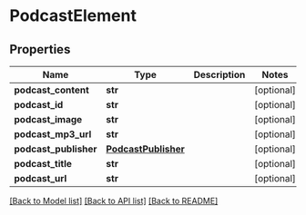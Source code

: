# PodcastElement

## Properties
Name | Type | Description | Notes
------------ | ------------- | ------------- | -------------
**podcast_content** | **str** |  | [optional] 
**podcast_id** | **str** |  | [optional] 
**podcast_image** | **str** |  | [optional] 
**podcast_mp3_url** | **str** |  | [optional] 
**podcast_publisher** | [**PodcastPublisher**](PodcastPublisher.md) |  | [optional] 
**podcast_title** | **str** |  | [optional] 
**podcast_url** | **str** |  | [optional] 

[[Back to Model list]](../README.md#documentation-for-models) [[Back to API list]](../README.md#documentation-for-api-endpoints) [[Back to README]](../README.md)

